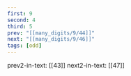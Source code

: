 ```yaml
---
first: 9
second: 4
third: 5
prev: "[[many_digits/9/44]]"
next: "[[many_digits/9/46]]"
tags: [odd]
---
```

prev2-in-text: [[43]]
next2-in-text: [[47]]
